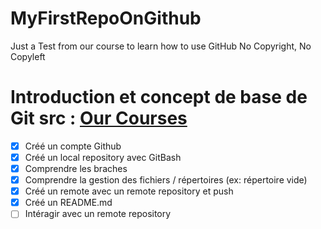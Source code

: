 # MyFirstRepoOnGithub
Just a Test from our course to learn how to use GitHub
No Copyright, No Copyleft

# Introduction et concept de base de Git src : [Our Courses](https://drive.google.com/file/d/16thTmrSW2qNAHewvLlol2HENz6R-92VC/view)
- [x] Créé un compte Github
- [x] Créé un local repository avec GitBash
- [x] Comprendre les braches
- [x] Comprendre la gestion des fichiers / répertoires  (ex:  répertoire vide)
- [x] Créé un remote avec un remote repository et push
- [x] Créé un README.md
- [ ] Intéragir avec un remote repository 
